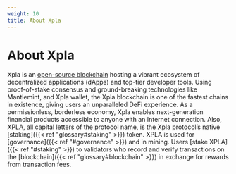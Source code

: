```yaml
---
weight: 10
title: About Xpla
---
```


# About Xpla

Xpla is an [open-source blockchain](https://github.com/c2xdev/xpla) hosting a vibrant ecosystem of decentralized applications (dApps) and top-tier developer tools. Using proof-of-stake consensus and ground-breaking technologies like Mantlemint, and Xpla wallet, the Xpla blockchain is one of the fastest chains in existence, giving users an unparalleled DeFi experience. As a permissionless, borderless economy, Xpla enables next-generation financial products accessible to anyone with an Internet connection.
Also, XPLA, all capital letters of the protocol name, is the Xpla protocol’s native [staking]({{< ref "glossary#staking" >}}) token. XPLA is used for [governance]({{< ref "#governance" >}}) and in mining. Users [stake XPLA]({{< ref "#staking" >}}) to validators who record and verify transactions on the [blockchain]({{< ref "glossary#blockchain" >}}) in exchange for rewards from transaction fees.
